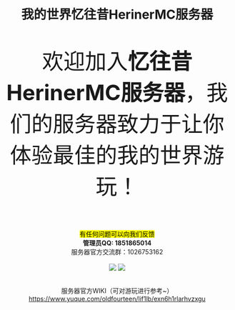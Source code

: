 
<div align="center">

# 我的世界忆往昔HerinerMC服务器
  <p style="font-size: 48px;">欢迎加入<strong>忆往昔HerinerMC服务器</strong>，我们的服务器致力于让你体验最佳的我的世界游玩！</p>
<br><mark>有任何问题可以向我们反馈</mark>
<br><strong>管理员QQ: 1851865014</strong>
    <br>服务器官方交流群：1026753162
<br>
<br>
<img src='https://image.m-c.top/?/images/2024/11/10/IFG3XVBIEM/HerinerMC.png' />
<img src='https://image.m-c.top/?/images/2024/11/10/2oH4eTq36V/QQ20241110-110957.png' />


<br>服务器官方WIKI（可对游玩进行参考~）
https://www.yuque.com/oldfourteen/lif1lb/exn6h1rlarhvzxgu


</div>
